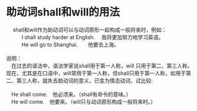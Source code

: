 # 助动词shall和will的用法
 	
　 shall和will作为助动词可以与动词原形一起构成一般将来时，例如：<br>
　　　I shall study harder at English.　 我将更加努力地学习英语。<br>
　　　He will go to Shanghai.　　他要去上海。<br>
<br>
说明：<br>
　在过去的语法中，语法学家说shall用于第一人称，will 只用于第二、第三人称。现在，尤其是在口语中，will常用于第一人称，但shall只用于第一人称，如用于第二、第三人称，就失去助动词的意义，已变为情态动词，试比较:<br>
<br>
　He shall come.　他必须来。（shall有命令的意味。）<br>
　He will come.　他要来。（will只与动词原形构成一般将来时。）